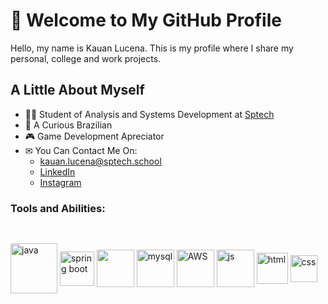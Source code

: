 # 👋 Welcome to My GitHub Profile
Hello, my name is Kauan Lucena. This is my profile where I share my personal, college and work projects.
## A Little About Myself
- 👨‍💻 Student of Analysis and Systems Development at [Sptech](https://www.sptech.school/)
- 🔰 A Curious Brazilian
- 🎮 Game Development Apreciator
- ✉ You Can Contact Me On:
  -  kauan.lucena@sptech.school <br>
  - [LinkedIn](https://www.linkedin.com/in/kauan-lucena-714237292)                     
  - [Instagram](https://www.instagram.com/kaefieli/)

### Tools and Abilities:
##
<div style="display: inline_block"><br>
<img align="center" alt="java" width=75 height=80 src="https://cdn.iconscout.com/icon/free/png-256/free-java-2038875-1720088.png?f=webp"/>
<img align="center" alt="spring boot" width=55 heigth=55 src="https://media.licdn.com/dms/image/v2/C4D12AQFhlYow_0XQBA/article-cover_image-shrink_720_1280/article-cover_image-shrink_720_1280/0/1571543597550?e=2147483647&v=beta&t=5Tysh47asHLOv7bJHhePJtax3NQ_PoXpoEE85boC8b4"/>
<img align="center" alt"docker" width=60 heigth=60 src="https://www.devprojournal.com/wp-content/uploads/2022/05/docker-logo-696x596.webp"/>
<img align="center" alt="mysql" width=60 heigth=60 src="https://cdn.icon-icons.com/icons2/1381/PNG/512/mysqlworkbench_93532.png"/>
<img align="center" alt="AWS" height="60" width="60" src="https://cdn.jsdelivr.net/gh/devicons/devicon/icons/amazonwebservices/amazonwebservices-original-wordmark.svg">
<img align="center" alt="js" width=60 heigth=60 src="https://icons.veryicon.com/png/o/business/vscode-program-item-icon/javascript-3.png"/>
<img align="center" alt="html" width=50 heigth=60 src="https://cdn-icons-png.flaticon.com/512/732/732212.png"/>
<img align="center" alt="css" width=43 heigth=60 src="https://static-00.iconduck.com/assets.00/file-type-css-icon-1806x2048-r5fwjl3p.png"/>
</div>
